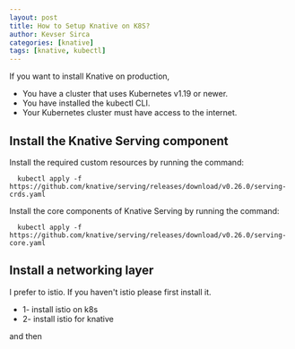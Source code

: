 ```yaml
---
layout: post
title: How to Setup Knative on K8S?
author: Kevser Sirca
categories: [knative]
tags: [knative, kubectl]
---
```


If you want to install Knative on production,

* You have a cluster that uses Kubernetes v1.19 or newer.
* You have installed the kubectl CLI.
* Your Kubernetes cluster must have access to the internet.

## Install the Knative Serving component

Install the required custom resources by running the command:
```
  kubectl apply -f https://github.com/knative/serving/releases/download/v0.26.0/serving-crds.yaml
```

Install the core components of Knative Serving by running the command:
```
  kubectl apply -f https://github.com/knative/serving/releases/download/v0.26.0/serving-core.yaml
```

## Install a networking layer

I prefer to istio. If you haven't istio please first install it.

* 1- install istio on k8s
* 2- install istio for knative

and then
